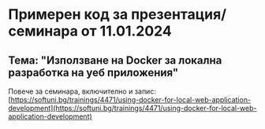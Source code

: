 # Примерен код за презентация/семинара от 11.01.2024
## Тема: "Използване на Docker за локална разработка на уеб приложения"

Повече за семинара, включително и запис: [https://softuni.bg/trainings/4471/using-docker-for-local-web-application-development](https://softuni.bg/trainings/4471/using-docker-for-local-web-application-development) 